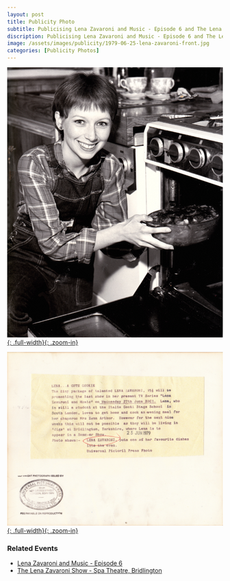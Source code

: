 ```yaml
---
layout: post
title: Publicity Photo
subtitle: Publicising Lena Zavaroni and Music - Episode 6 and The Lena Zavaroni Show - Spa Theatre, Bridlington
discription: Publicising Lena Zavaroni and Music - Episode 6 and The Lena Zavaroni Show - Spa Theatre, Bridlington.
image: /assets/images/publicity/1979-06-25-lena-zavaroni-front.jpg
categories: [Publicity Photos]
---
```


[![](/assets/images/publicity/1979-06-25-lena-zavaroni-front.jpg){: .full-width}{: .zoom-in}](/assets/images/publicity/1979-06-25-lena-zavaroni-front.jpg)

[![](/assets/images/publicity/1979-06-25-lena-zavaroni-back.jpg){: .full-width}{: .zoom-in}](/assets/images/publicity/1979-06-25-lena-zavaroni-back.jpg)

### Related Events
* [Lena Zavaroni and Music - Episode 6](/bbc%20one/lena%20zavaroni%20and%20music/1979/06/27/lena-zavaroni-and-music.html)
* [The Lena Zavaroni Show - Spa Theatre, Bridlington](/theatre/the%20lena%20zavaroni%20show/1979/07/05/the-lena-zavaroni-show.html)

